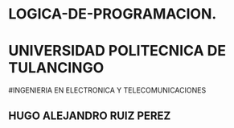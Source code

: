 # LOGICA-DE-PROGRAMACION.
# UNIVERSIDAD POLITECNICA DE TULANCINGO
#INGENIERIA EN ELECTRONICA Y TELECOMUNICACIONES 
## HUGO ALEJANDRO RUIZ PEREZ 
